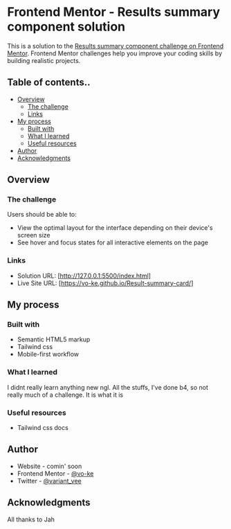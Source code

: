 # Frontend Mentor - Results summary component solution

This is a solution to the [Results summary component challenge on Frontend Mentor](https://www.frontendmentor.io/challenges/results-summary-component-CE_K6s0maV). Frontend Mentor challenges help you improve your coding skills by building realistic projects. 

## Table of contents..

- [Overview](#overview)
  - [The challenge](#the-challenge)
  - [Links](#links)
- [My process](#my-process)
  - [Built with](#built-with)
  - [What I learned](#what-i-learned)
  - [Useful resources](#useful-resources)
- [Author](#author)
- [Acknowledgments](#acknowledgments)

## Overview

### The challenge

Users should be able to:

- View the optimal layout for the interface depending on their device's screen size
- See hover and focus states for all interactive elements on the page

### Links

- Solution URL: [http://127.0.0.1:5500/index.html]
- Live Site URL: [https://vo-ke.github.io/Result-summary-card/]

## My process

### Built with

- Semantic HTML5 markup
- Tailwind css
- Mobile-first workflow

### What I learned

I didnt really learn anything new ngl. All the stuffs, I've done b4, so not really much of a challenge. It is what it is




### Useful resources

- Tailwind css docs


## Author

- Website - comin' soon
- Frontend Mentor - [@vo-ke](https://www.frontendmentor.io/profile/vo-ke)
- Twitter - [@variant_vee](https://www.twitter.com/variant_vee)

## Acknowledgments
All thanks to Jah
